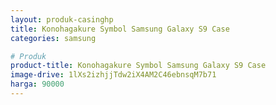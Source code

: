 ```yaml
---
layout: produk-casinghp
title: Konohagakure Symbol Samsung Galaxy S9 Case
categories: samsung

# Produk
product-title: Konohagakure Symbol Samsung Galaxy S9 Case
image-drive: 1lXs2izhjjTdw2iX4AM2C46ebnsqM7b71
harga: 90000
---
```

